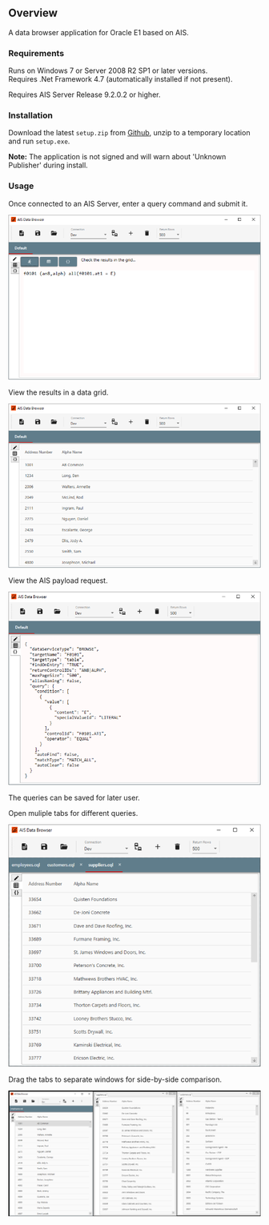 ## Overview

A data browser application for Oracle E1 based on AIS.

### Requirements

Runs on Windows 7 or Server 2008 R2 SP1 or later versions.  
Requires .Net Framework 4.7 (automatically installed if not present).

Requires AIS Server Release 9.2.0.2 or higher.

### Installation

Download the latest `setup.zip` from [Github](https://github.com/Herdubreid/aisDataBrowser/releases), unzip to a temporary location and run `setup.exe`.

__Note:__ The application is not signed and will warn about 'Unknown Publisher' during install.

### Usage

Once connected to an AIS Server, enter a query command and submit it.

![query](images/query.png)

View the results in a data grid.

![result](images/result.png)

View the AIS payload request.

![request](images/request.png)

The queries can be saved for later user.

Open muliple tabs for different queries.

![tabs](images/tabs.png)

Drag the tabs to separate windows for side-by-side comparison.

![window-tabs](images/window-tabs.png)
